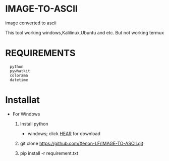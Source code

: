 # IMAGE-TO-ASCII
image converted to ascii


This tool working windows,Kalilinux,Ubuntu and etc.
But not working termux


# REQUIREMENTS
      python                      
      pywhatkit 
      colorama 
      datetime 

# Installat
-    For Windows
     1. Install python
           - windows;
               click [HEAR](https://www.python.org/downloads/release/python-3104/) for download 
                
     2. git clone https://github.com/Xenon-LF/IMAGE-TO-ASCII.git
     3. pip install -r requirement.txt
